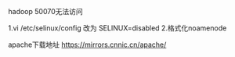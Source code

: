  hadoop 50070无法访问
 
 1.vi /etc/selinux/config 改为 SELINUX=disabled
 2.格式化noamenode
 
 apache下载地址
 https://mirrors.cnnic.cn/apache/